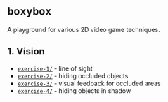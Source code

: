 # `boxybox`

A playground for various 2D video game techniques. 

## 1. Vision

* [`exercise-1/`](./exercise-1/index.md) - line of sight
* [`exercise-2/`](./exercise-2/index.md) - hiding occluded objects
* [`exercise-3/`](./exercise-3/index.md) - visual feedback for occluded areas
* [`exercise-4/`](./exercise-4/index.md) - hiding objects in shadow